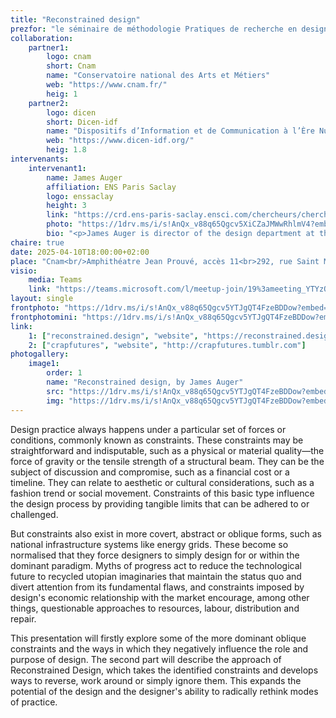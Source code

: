 ```yaml
---
title: "Reconstrained design"
prezfor: "le séminaire de méthodologie Pratiques de recherche en design et création"
collaboration:
    partner1:
        logo: cnam
        short: Cnam
        name: "Conservatoire national des Arts et Métiers"
        web: "https://www.cnam.fr/"
        heig: 1
    partner2:
        logo: dicen
        short: Dicen-idf
        name: "Dispositifs d’Information et de Communication à l’Ère Numérique – Paris, Ile de France (EA 7339)"
        web: "https://www.dicen-idf.org/"
        heig: 1.8
intervenants:
    intervenant1:
        name: James Auger
        affiliation: ENS Paris Saclay
        logo: enssaclay
        height: 3
        link: "https://crd.ens-paris-saclay.ensci.com/chercheurs/chercheur?tx_news_pi1%5Baction%5D=detail&tx_news_pi1%5Bcontroller%5D=News&tx_news_pi1%5Bnews%5D=30436&cHash=4055d4b386b5303d65fdab2e2b7851a8"
        photo: "https://1drv.ms/i/s!AnQx_v88q65Qgcv5XiCZaJMWwRhlmV4?embed=1&width=1024"
        bio: "<p>James Auger is director of the design department at the École normale supérieure Paris-Saclay (ENS) and co-director of the Centre de Recherche en Design (ENS / ENSCI Les Ateliers). His work explores ways through which practice-based design research can lead to more considered and democratic technological futures.</p><p>After graduating from Design Products (MA) at the Royal College of Art in London James moved to Dublin to conduct research at Media Lab Europe (MLE) exploring the theme of human communication as mediated by technology. After MLE he worked in Tokyo as guest designer at the Issey Miyake Design Studio developing new concepts for mobile telephones. Between 2005 and 2015 James was part of the critically acclaimed Design Interactions department at the RCA, teaching on the MA programme and continuing his development of critical and speculative approaches to design and technology, completing his PhD on the subject in 2012. After the RCA James formed the Reconstrained Design Group at Madeira Interactive Technologies Institute (M-ITI) in Portugal, exploring the potential of the island as an experimental living laboratory through a combination of fictional, factual and functional multi-scale energy-related proposals and projects. This work was awarded the Cultural Innovation International Prize by the Centre of Contemporary Culture of Barcelona (CCCB) in 2017.</p><p>Running parallel to his academic work James is a partner in the speculative design practice Auger-Loizeau, a collaboration founded in 2000. Auger-Loizeau projects have been published and exhibited internationally, including MoMA, New York; 21_21, Tokyo; The Science Museum, London; The National Museum of China, Beijing and Ars Electronica, Linz. Their work is in the permanent collection at MoMA.</p>"
chaire: true
date: 2025-04-10T18:00:00+02:00
place: "Cnam<br/>Amphithéatre Jean Prouvé, accès 11<br>292, rue Saint Martin<br>75003 Paris"
visio: 
    media: Teams
    link: "https://teams.microsoft.com/l/meetup-join/19%3ameeting_YTYzOGVjYTgtMTAyNC00ZWZhLTgyZjgtZDM1MDBmNjZhZTMz%40thread.v2/0?context=%7b%22Tid%22%3a%22b323bcb4-6d58-4f25-87bf-6366c3d689af%22%2c%22Oid%22%3a%2224e690a3-2af9-47cd-8677-8e3b0dbc1342%22%7d"
layout: single
frontphoto: "https://1drv.ms/i/s!AnQx_v88q65Qgcv5YTJgQT4FzeBDDow?embed=1&width=1000"
frontphotomini: "https://1drv.ms/i/s!AnQx_v88q65Qgcv5YTJgQT4FzeBDDow?embed=1&width=500"
link:
    1: ["reconstrained.design", "website", "https://reconstrained.design"]
    2: ["crapfutures", "website", "http://crapfutures.tumblr.com"]
photogallery:
    image1:
        order: 1
        name: "Reconstrained design, by James Auger"
        src: "https://1drv.ms/i/s!AnQx_v88q65Qgcv5YTJgQT4FzeBDDow?embed=1&width=500"
        img: "https://1drv.ms/i/s!AnQx_v88q65Qgcv5YTJgQT4FzeBDDow?embed=1&width=3217"
---
```


Design practice always happens under a particular set of forces or conditions, commonly known as constraints. These constraints may be straightforward and indisputable, such as a physical or material quality—the force of gravity or the tensile strength of a structural beam. They can be the subject of discussion and compromise, such as a financial cost or a timeline. They can relate to aesthetic or cultural considerations, such as a fashion trend or social movement. Constraints of this basic type influence the design process by providing tangible limits that can be adhered to or challenged.

But constraints also exist in more covert, abstract or oblique forms, such as national infrastructure systems like energy grids. These become so normalised that they force designers to simply design for or within the dominant paradigm. Myths of progress act to reduce the technological future to recycled utopian imaginaries that maintain the status quo and divert attention from its fundamental flaws, and constraints imposed by design's economic relationship with the market encourage, among other things, questionable approaches to resources, labour, distribution and repair.

This presentation will firstly explore some of the more dominant oblique constraints and the ways in which they negatively influence the role and purpose of design. The second part will describe the approach of Reconstrained Design, which takes the identified constraints and develops ways to reverse, work around or simply ignore them. This expands the potential of the design and the designer's ability to radically rethink modes of practice.  